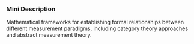 ### Mini Description

Mathematical frameworks for establishing formal relationships between different measurement paradigms, including category theory approaches and abstract measurement theory.
